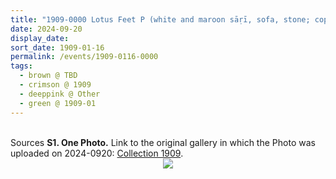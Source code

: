 ```yaml
---
title: "1909-0000 Lotus Feet P (white and maroon sāṛī, sofa, stone; copper; glass pot, carpet, Sahaja Yogi, red shawl)"
date: 2024-09-20
display_date: 
sort_date: 1909-01-16
permalink: /events/1909-0116-0000
tags:
  - brown @ TBD
  - crimson @ 1909
  - deeppink @ Other
  - green @ 1909-01
---
```


<br>

<wave-list>
  <list-title color="DarkSeaGreen" width="40">Sources</list-title>
  <list-item color="BlanchedAlmond"  width="280"><b>S1. One Photo.</b> Link to the original gallery in which the Photo was uploaded on 2024-0920: <a href="https://eternalmoments.smugmug.com/Collections/Mahipalsingh-Jaisingh-Raul-Collection/1909">Collection 1909</a>.</list-item>
</wave-list>

<div style="text-align: center"><img src="https://pub-bcc3cbe9b1e94ba1ac28915f7a3900fa.r2.dev/1909-0000_Lotus_Feet_P_(white_and_maroon_sari_sofa_stone_copper_glass_pot_carpet_Sahaja_Yogi_red_shawl)_01_(from_tif)_(Mahipalsingh_Jaisingh_Raul_Collection_scanned_by_Ankit_Khare).jpg" /></div>